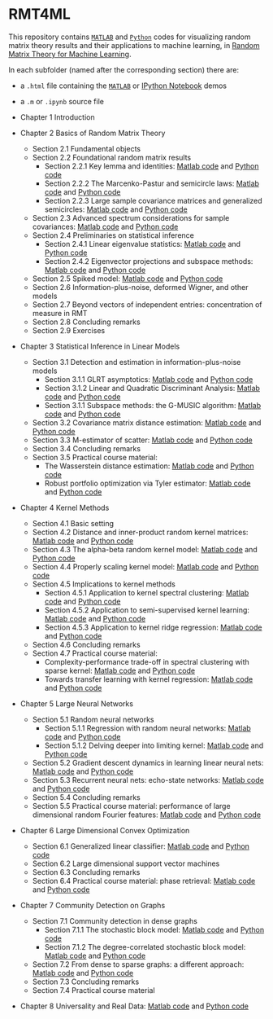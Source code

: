 # RMT4ML
This repository contains [`MATLAB`](https://www.mathworks.com/products/matlab.html) and [`Python`](https://www.python.org/) codes for visualizing random matrix theory results and their applications to machine learning, in [Random Matrix Theory for Machine Learning](https://zhenyu-liao.github.io/pdf/RMT4ML.pdf).

In each subfolder (named after the corresponding section) there are:

* a `.html` file containing the [`MATLAB`](https://www.mathworks.com/products/matlab.html) or [IPython Notebook](https://ipython.org/notebook.html) demos
* a `.m` or `.ipynb` source file

* Chapter 1 Introduction
* Chapter 2 Basics of Random Matrix Theory
	* Section 2.1 Fundamental objects
	* Section 2.2 Foundational random matrix results
		* Section 2.2.1 Key lemma and identities: [Matlab code](https://htmlpreview.github.io/?https://github.com/Zhenyu-LIAO/RMT4ML/blob/master/2.2/html/lemma_plots.html) and [Python code](https://nbviewer.jupyter.org/github/Zhenyu-LIAO/RMT4ML/blob/master/2.2/lemma_plots.ipynb)
		* Section 2.2.2 The Marcenko-Pastur and semicircle laws: [Matlab code](https://htmlpreview.github.io/?https://github.com/Zhenyu-LIAO/RMT4ML/blob/master/2.2/html/MP_and_SC.html) and [Python code](https://nbviewer.jupyter.org/github/Zhenyu-LIAO/RMT4ML/blob/master/2.2/MP_and_SC.ipynb)
		* Section 2.2.3 Large sample covariance matrices and generalized semicircles: [Matlab code](https://htmlpreview.github.io/?https://github.com/Zhenyu-LIAO/RMT4ML/blob/master/2.2/html/SCM_and_DSC.html) and [Python code](https://nbviewer.jupyter.org/github/Zhenyu-LIAO/RMT4ML/blob/master/2.2/SCM_and_DSC.ipynb)
	* Section 2.3 Advanced spectrum considerations for sample covariances: [Matlab code](https://htmlpreview.github.io/?https://github.com/Zhenyu-LIAO/RMT4ML/blob/master/2.3/html/advanced_spectrum.html) and [Python code](https://nbviewer.jupyter.org/github/Zhenyu-LIAO/RMT4ML/blob/master/2.3/advanced_spectrum.ipynb)
	* Section 2.4 Preliminaries on statistical inference
		* Section 2.4.1 Linear eigenvalue statistics: [Matlab code](https://htmlpreview.github.io/?https://github.com/Zhenyu-LIAO/RMT4ML/blob/master/2.4/html/linear_eig_stats.html) and [Python code](https://nbviewer.jupyter.org/github/Zhenyu-LIAO/RMT4ML/blob/master/2.4/linear_eig_stats.ipynb)
		* Section 2.4.2 Eigenvector projections and subspace methods: [Matlab code](https://htmlpreview.github.io/?https://github.com/Zhenyu-LIAO/RMT4ML/blob/master/2.4/html/eigenvec_proj.html) and [Python code](https://nbviewer.jupyter.org/github/Zhenyu-LIAO/RMT4ML/blob/master/2.4/eigenvec_proj.ipynb)
	* Section 2.5 Spiked model: [Matlab code](https://htmlpreview.github.io/?https://github.com/Zhenyu-LIAO/RMT4ML/blob/master/2.5/html/spiked_models.html) and [Python code](https://nbviewer.jupyter.org/github/Zhenyu-LIAO/RMT4ML/blob/master/2.5/spiked_models.ipynb)
	* Section 2.6 Information-plus-noise, deformed Wigner, and other models
	* Section 2.7 Beyond vectors of independent entries: concentration of measure in RMT
	* Section 2.8 Concluding remarks
	* Section 2.9 Exercises
* Chapter 3 Statistical Inference in Linear Models
	* Section 3.1 Detection and estimation in information-plus-noise models
		* Section 3.1.1 GLRT asymptotics: [Matlab code](https://htmlpreview.github.io/?https://github.com/Zhenyu-LIAO/RMT4ML/blob/master/3.1/html/GLRT.html) and [Python code](https://nbviewer.jupyter.org/github/Zhenyu-LIAO/RMT4ML/blob/master/3.1/GLRT.ipynb)
		* Section 3.1.2 Linear and Quadratic Discriminant Analysis: [Matlab code](https://htmlpreview.github.io/?https://github.com/Zhenyu-LIAO/RMT4ML/blob/master/3.1/html/LDA.html) and [Python code](https://nbviewer.jupyter.org/github/Zhenyu-LIAO/RMT4ML/blob/master/3.1/LDA.ipynb)
		* Section 3.1.1 Subspace methods: the G-MUSIC algorithm: [Matlab code](https://htmlpreview.github.io/?https://github.com/Zhenyu-LIAO/RMT4ML/blob/master/3.1/html/GMUSIC.html) and [Python code](https://nbviewer.jupyter.org/github/Zhenyu-LIAO/RMT4ML/blob/master/3.1/GMUSIC.ipynb)
	* Section 3.2 Covariance matrix distance estimation: [Matlab code](https://htmlpreview.github.io/?https://github.com/Zhenyu-LIAO/RMT4ML/blob/master/3.2/html/cov_distance_estimation.html) and [Python code](https://nbviewer.jupyter.org/github/Zhenyu-LIAO/RMT4ML/blob/master/3.2/cov_distance_estimation.ipynb)
	* Section 3.3 M-estimator of scatter: [Matlab code](https://htmlpreview.github.io/?https://github.com/Zhenyu-LIAO/RMT4ML/blob/master/3.3/html/M_estim_of_scatter.html) and [Python code](https://nbviewer.jupyter.org/github/Zhenyu-LIAO/RMT4ML/blob/master/3.3/M_estim_of_scatter.ipynb)
	* Section 3.4 Concluding remarks
	* Section 3.5 Practical course material: 
		* The Wasserstein distance estimation: [Matlab code](https://htmlpreview.github.io/?https://github.com/Zhenyu-LIAO/RMT4ML/blob/master/3.5/html/Wasserstein_dist.html) and [Python code](https://nbviewer.jupyter.org/github/Zhenyu-LIAO/RMT4ML/blob/master/3.5/Wasserstein_dist.ipynb)
		* Robust portfolio optimization via Tyler estimator: [Matlab code](https://htmlpreview.github.io/?https://github.com/Zhenyu-LIAO/RMT4ML/blob/master/3.5/html/robust_portfolio.html) and [Python code](https://nbviewer.jupyter.org/github/Zhenyu-LIAO/RMT4ML/blob/master/3.5/robust_portfolio.ipynb)
* Chapter 4 Kernel Methods
	* Section 4.1 Basic setting
	* Section 4.2 Distance and inner-product random kernel matrices: [Matlab code](https://htmlpreview.github.io/?https://github.com/Zhenyu-LIAO/RMT4ML/blob/master/4.2/html/dist_kernel.html) and [Python code](https://nbviewer.jupyter.org/github/Zhenyu-LIAO/RMT4ML/blob/master/4.2/dist_kernel.ipynb)
	* Section 4.3 The alpha-beta random kernel model: [Matlab code](https://htmlpreview.github.io/?https://github.com/Zhenyu-LIAO/RMT4ML/blob/master/4.3/html/alpha_beta_kernel.html) and [Python code](https://nbviewer.jupyter.org/github/Zhenyu-LIAO/RMT4ML/blob/master/4.3/alpha_beta_kernel.ipynb)
	* Section 4.4 Properly scaling kernel model: [Matlab code](https://htmlpreview.github.io/?https://github.com/Zhenyu-LIAO/RMT4ML/blob/master/4.4/html/proper_scale_kernel.html) and [Python code](https://nbviewer.jupyter.org/github/Zhenyu-LIAO/RMT4ML/blob/master/4.4/proper_scale_kernel.ipynb)
	* Section 4.5 Implications to kernel methods
		* Section 4.5.1 Application to kernel spectral clustering: [Matlab code](https://htmlpreview.github.io/?https://github.com/Zhenyu-LIAO/RMT4ML/blob/master/4.5/html/kernel_spectral_clustering.html) and [Python code](https://nbviewer.jupyter.org/github/Zhenyu-LIAO/RMT4ML/blob/master/4.5/kernel_spectral_clustering.ipynb)
		* Section 4.5.2 Application to semi-supervised kernel learning: [Matlab code](https://htmlpreview.github.io/?https://github.com/Zhenyu-LIAO/RMT4ML/blob/master/4.5/html/semi_supervised_kernel.html) and [Python code](https://nbviewer.jupyter.org/github/Zhenyu-LIAO/RMT4ML/blob/master/4.5/semi_supervised_kernel.ipynb)
		* Section 4.5.3 Application to kernel ridge regression: [Matlab code](https://htmlpreview.github.io/?https://github.com/Zhenyu-LIAO/RMT4ML/blob/master/4.5/html/kernel_ridge.html) and [Python code](https://nbviewer.jupyter.org/github/Zhenyu-LIAO/RMT4ML/blob/master/4.5/kernel_ridge.ipynb)
	* Section 4.6 Concluding remarks
	* Section 4.7 Practical course material: 
		* Complexity-performance trade-off in spectral clustering with sparse kernel: [Matlab code](https://htmlpreview.github.io/?https://github.com/Zhenyu-LIAO/RMT4ML/blob/master/4.7/html/sparse_clustering.html) and [Python code](https://nbviewer.jupyter.org/github/Zhenyu-LIAO/RMT4ML/blob/master/4.7/sparse_clustering.ipynb)
		* Towards transfer learning with kernel regression: [Matlab code](https://htmlpreview.github.io/?https://github.com/Zhenyu-LIAO/RMT4ML/blob/master/4.7/html/transfer.html) and [Python code](https://nbviewer.jupyter.org/github/Zhenyu-LIAO/RMT4ML/blob/master/4.7/transfer.ipynb)
* Chapter 5 Large Neural Networks
	* Section 5.1 Random neural networks
		* Section 5.1.1 Regression with random neural networks: [Matlab code](https://htmlpreview.github.io/?https://github.com/Zhenyu-LIAO/RMT4ML/blob/master/5.1/html/random_NN.html) and [Python code](https://nbviewer.jupyter.org/github/Zhenyu-LIAO/RMT4ML/blob/master/5.1/random_NN.ipynb)
		* Section 5.1.2 Delving deeper into limiting kernel: [Matlab code](https://htmlpreview.github.io/?https://github.com/Zhenyu-LIAO/RMT4ML/blob/master/5.1/html/random_feature_GMM.html) and [Python code](https://nbviewer.jupyter.org/github/Zhenyu-LIAO/RMT4ML/blob/master/5.1/random_feature_GMM.ipynb)
	* Section 5.2 Gradient descent dynamics in learning linear neural nets: [Matlab code](https://htmlpreview.github.io/?https://github.com/Zhenyu-LIAO/RMT4ML/blob/master/5.2/html/grad_descent_dynamics.html) and [Python code](https://nbviewer.jupyter.org/github/Zhenyu-LIAO/RMT4ML/blob/master/5.2/grad_descent_dynamics.ipynb)
	* Section 5.3 Recurrent neural nets: echo-state networks: [Matlab code](https://htmlpreview.github.io/?https://github.com/Zhenyu-LIAO/RMT4ML/blob/master/5.3/html/ESN.html) and [Python code](https://nbviewer.jupyter.org/github/Zhenyu-LIAO/RMT4ML/blob/master/5.3/ENS.ipynb)
	* Section 5.4 Concluding remarks
	* Section 5.5 Practical course material: performance of large dimensional random Fourier features: [Matlab code](https://htmlpreview.github.io/?https://github.com/Zhenyu-LIAO/RMT4ML/blob/master/5.5/html/random_Fourier.html) and [Python code](https://nbviewer.jupyter.org/github/Zhenyu-LIAO/RMT4ML/blob/master/5.5/html/random_Fourier.ipynb)
* Chapter 6 Large Dimensional Convex Optimization
	* Section 6.1 Generalized linear classifier: [Matlab code](https://htmlpreview.github.io/?https://github.com/Zhenyu-LIAO/RMT4ML/blob/master/6.1/html/empirical_risk_min.html) and [Python code](https://nbviewer.jupyter.org/github/Zhenyu-LIAO/RMT4ML/blob/master/6.1/empirical_risk_min.ipynb)
	* Section 6.2 Large dimensional support vector machines
	* Section 6.3 Concluding remarks
	* Section 6.4 Practical course material: phase retrieval: [Matlab code](https://htmlpreview.github.io/?https://github.com/Zhenyu-LIAO/RMT4ML/blob/master/6.4/html/phase_retrieval.html) and [Python code](https://nbviewer.jupyter.org/github/Zhenyu-LIAO/RMT4ML/blob/master/6.4/phase_retrieval.ipynb)
* Chapter 7 Community Detection on Graphs
	* Section 7.1 Community detection in dense graphs
		* Section 7.1.1 The stochastic block model: [Matlab code](https://htmlpreview.github.io/?https://github.com/Zhenyu-LIAO/RMT4ML/blob/master/7.1/html/SBM.html) and [Python code](https://nbviewer.jupyter.org/github/Zhenyu-LIAO/RMT4ML/blob/master/7.1/SBM.ipynb)
		* Section 7.1.2 The degree-correlated stochastic block model: 
		[Matlab code](https://htmlpreview.github.io/?https://github.com/Zhenyu-LIAO/RMT4ML/blob/master/7.1/html/DCSBM.html) and [Python code](https://nbviewer.jupyter.org/github/Zhenyu-LIAO/RMT4ML/blob/master/7.1/DCSBM.ipynb)
	* Section 7.2 From dense to sparse graphs: a different approach:
	[Matlab code](https://htmlpreview.github.io/?https://github.com/Zhenyu-LIAO/RMT4ML/blob/master/7.2/html/sparse_graph.html) and [Python code](https://nbviewer.jupyter.org/github/Zhenyu-LIAO/RMT4ML/blob/master/7.2/sparse_graph.ipynb)
	* Section 7.3 Concluding remarks
	* Section 7.4 Practical course material
* Chapter 8 Universality and Real Data: [Matlab code](https://htmlpreview.github.io/?https://github.com/Zhenyu-LIAO/RMT4ML/blob/master/8/html/RMT_universality.html) and [Python code](https://nbviewer.jupyter.org/github/Zhenyu-LIAO/RMT4ML/blob/master/8/RMT_universality.ipynb)